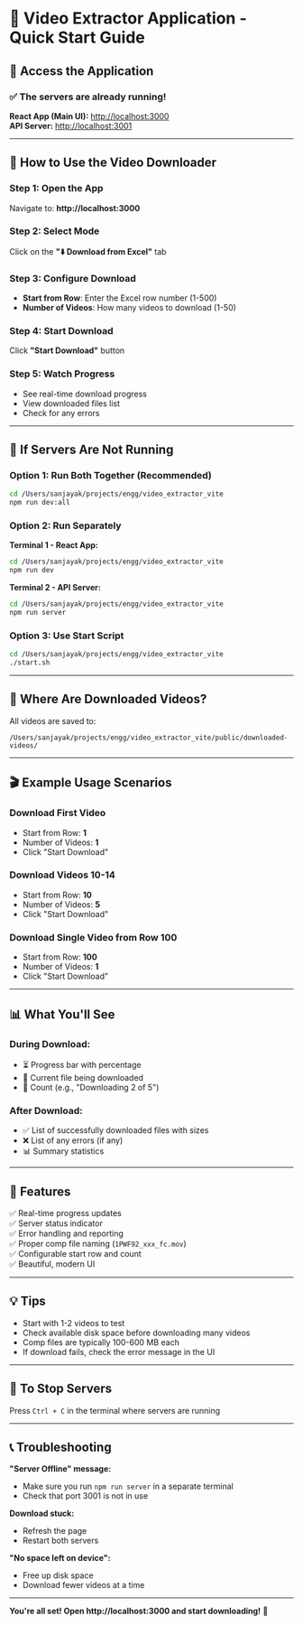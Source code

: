 # 🚀 Video Extractor Application - Quick Start Guide

## 📱 Access the Application

### ✅ **The servers are already running!**

**React App (Main UI):** [http://localhost:3000](http://localhost:3000)  
**API Server:** [http://localhost:3001](http://localhost:3001)

---

## 🎯 How to Use the Video Downloader

### Step 1: Open the App
Navigate to: **http://localhost:3000**

### Step 2: Select Mode
Click on the **"⬇️ Download from Excel"** tab

### Step 3: Configure Download
- **Start from Row**: Enter the Excel row number (1-500)
- **Number of Videos**: How many videos to download (1-50)

### Step 4: Start Download
Click **"Start Download"** button

### Step 5: Watch Progress
- See real-time download progress
- View downloaded files list
- Check for any errors

---

## 🔄 If Servers Are Not Running

### Option 1: Run Both Together (Recommended)
```bash
cd /Users/sanjayak/projects/engg/video_extractor_vite
npm run dev:all
```

### Option 2: Run Separately

**Terminal 1 - React App:**
```bash
cd /Users/sanjayak/projects/engg/video_extractor_vite
npm run dev
```

**Terminal 2 - API Server:**
```bash
cd /Users/sanjayak/projects/engg/video_extractor_vite
npm run server
```

### Option 3: Use Start Script
```bash
cd /Users/sanjayak/projects/engg/video_extractor_vite
./start.sh
```

---

## 📂 Where Are Downloaded Videos?

All videos are saved to:
```
/Users/sanjayak/projects/engg/video_extractor_vite/public/downloaded-videos/
```

---

## 🎬 Example Usage Scenarios

### Download First Video
- Start from Row: **1**
- Number of Videos: **1**
- Click "Start Download"

### Download Videos 10-14
- Start from Row: **10**
- Number of Videos: **5**
- Click "Start Download"

### Download Single Video from Row 100
- Start from Row: **100**
- Number of Videos: **1**
- Click "Start Download"

---

## 📊 What You'll See

### During Download:
- ⏳ Progress bar with percentage
- 📄 Current file being downloaded
- 🔢 Count (e.g., "Downloading 2 of 5")

### After Download:
- ✅ List of successfully downloaded files with sizes
- ❌ List of any errors (if any)
- 📊 Summary statistics

---

## 🔧 Features

✅ Real-time progress updates  
✅ Server status indicator  
✅ Error handling and reporting  
✅ Proper comp file naming (`1PWF92_xxx_fc.mov`)  
✅ Configurable start row and count  
✅ Beautiful, modern UI  

---

## 💡 Tips

- Start with 1-2 videos to test
- Check available disk space before downloading many videos
- Comp files are typically 100-600 MB each
- If download fails, check the error message in the UI

---

## 🛑 To Stop Servers

Press `Ctrl + C` in the terminal where servers are running

---

## 📞 Troubleshooting

**"Server Offline" message:**
- Make sure you run `npm run server` in a separate terminal
- Check that port 3001 is not in use

**Download stuck:**
- Refresh the page
- Restart both servers

**"No space left on device":**
- Free up disk space
- Download fewer videos at a time

---

**You're all set! Open http://localhost:3000 and start downloading!** 🎉

